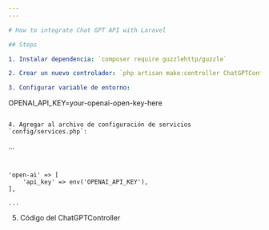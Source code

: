 ```yaml
---
---

# How to integrate Chat GPT API with Laravel

## Steps

1. Instalar dependencia: `composer require guzzlehttp/guzzle`

2. Crear un nuevo controlador: `php artisan make:controller ChatGPTController`

3. Configurar variable de entorno:
```
OPENAI_API_KEY=your-openai-open-key-here
```

4. Agregar al archivo de configuración de servicios `config/services.php`:
```
...
```


'open-ai' => [
    'api_key' => env('OPENAI_API_KEY'),
],

...
```

5. Código del ChatGPTController
```

```